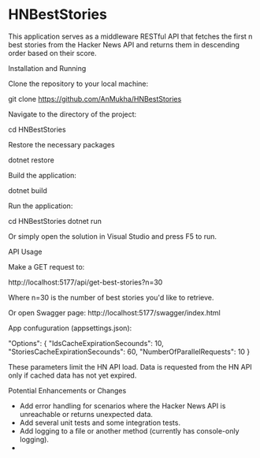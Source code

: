 # HNBestStories

This application serves as a middleware RESTful API that fetches the first n best stories from the Hacker News API and returns them in descending order based on their score.

Installation and Running

Clone the repository to your local machine:

git clone https://github.com/AnMukha/HNBestStories

Navigate to the directory of the project:

cd HNBestStories

Restore the necessary packages

dotnet restore

Build the application:

dotnet build

Run the application:

cd HNBestStories
dotnet run

Or simply open the solution in Visual Studio and press F5 to run.

API Usage

Make a GET request to:

http://localhost:5177/api/get-best-stories?n=30

Where n=30 is the number of best stories you'd like to retrieve.

Or open Swagger page:
http://localhost:5177/swagger/index.html


App confuguration (appsettings.json):

  "Options": {
    "IdsCacheExpirationSecounds": 10,
    "StoriesCacheExpirationSecounds": 60,
    "NumberOfParallelRequests": 10
  }

These parameters limit the HN API load. Data is requested from the HN API only if cached data has not yet expired.

Potential Enhancements or Changes

- Add error handling for scenarios where the Hacker News API is unreachable or returns unexpected data.
- Add several unit tests and some integration tests.
- Add logging to a file or another method (currently has console-only logging).
- 
